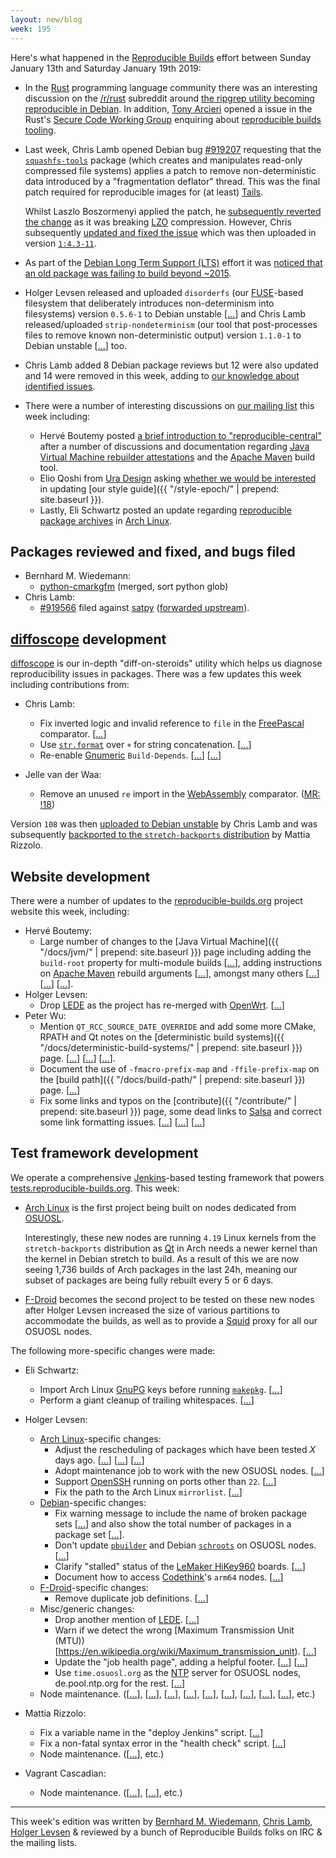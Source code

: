 ```yaml
---
layout: new/blog
week: 195
---
```


Here's what happened in the [Reproducible Builds](https://reproducible-builds.org) effort between Sunday January 13th and Saturday January 19th 2019:

* In the [Rust](https://www.rust-lang.org/) programming language community there was an interesting discussion on the [/r/rust](https://www.reddit.com/r/rust) subreddit around [the ripgrep utility becoming reproducible in Debian](https://www.reddit.com/r/rust/comments/afscgo/ripgrep_0100_is_reproducible_in_debian/). In addition, [Tony Arcieri](https://tonyarcieri.com/) opened a issue in the Rust's [Secure Code Working Group](https://twitter.com/rustsecurecode) enquiring about [reproducible builds tooling](https://github.com/rust-secure-code/wg/issues/28).

* Last week, Chris Lamb opened Debian bug [#919207](https://bugs.debian.org/919207) requesting that the [`squashfs-tools`](https://tracker.debian.org/pkg/squashfs-tools) package (which creates and manipulates read-only compressed file systems) applies a patch to remove non-deterministic data introduced by a "fragmentation deflator" thread. This was the final patch required for reproducible images for (at least) [Tails](https://tails.boum.org).

    Whilst Laszlo Boszormenyi applied the patch, he [subsequently reverted the change](https://bugs.debian.org/919207#15) as it was breaking [LZO](https://en.wikipedia.org/wiki/Lempel%E2%80%93Ziv%E2%80%93Oberhumer) compression. However, Chris subsequently [updated and fixed the issue](https://bugs.debian.org/919207#24) which was then uploaded in version [`1:4.3-11`](https://tracker.debian.org/news/1022501/accepted-squashfs-tools-143-11-source-into-unstable/).

* As part of the [Debian Long Term Support (LTS)](https://wiki.debian.org/LTS) effort it was [noticed that an old package was failing to build beyond ~2015](https://lists.debian.org/debian-lts/2019/01/msg00033.html).

* Holger Levsen released and uploaded `disorderfs` (our [FUSE](https://github.com/libfuse/libfuse)-based filesystem that deliberately introduces non-determinism into filesystems) version `0.5.6-1` to Debian unstable [[...](https://tracker.debian.org/news/1021833/accepted-disorderfs-056-1-source-into-unstable/)] and Chris Lamb released/uploaded `strip-nondeterminism` (our tool that post-processes files to remove known non-deterministic output) version `1.1.0-1` to Debian unstable [[...](https://tracker.debian.org/news/1020523/accepted-strip-nondeterminism-110-1-source-all-into-unstable/)] too.

* Chris Lamb added 8 Debian package reviews but 12 were also updated and 14 were removed in this week, adding to [our knowledge about identified issues](https://tests.reproducible-builds.org/debian/index_issues.html).

* There were a number of interesting discussions on [our mailing list](https://lists.reproducible-builds.org/pipermail/rb-general/) this week including:
    * Hervé Boutemy posted [a brief introduction to "reproducible-central"](https://lists.reproducible-builds.org/pipermail/rb-general/2019-January/001408.html) after a number of discussions and documentation regarding [Java Virtual Machine rebuilder attestations](https://reproducible-builds.org/docs/jvm/) and the [Apache Maven](https://maven.apache.org/) build tool.
    * Elio Qoshi from [Ura Design](https://ura.design/) asking [whether we would be interested](https://lists.reproducible-builds.org/pipermail/rb-general/2019-January/001412.html) in updating [our style guide]({{ "/style-epoch/" | prepend: site.baseurl }}).
    * Lastly, Eli Schwartz posted an update regarding [reproducible package archives](https://lists.reproducible-builds.org/pipermail/rb-general/2019-January/001402.html) in [Arch Linux](https://www.archlinux.org/).

## Packages reviewed and fixed, and bugs filed

* Bernhard M. Wiedemann:
    * [python-cmarkgfm](https://github.com/theacodes/cmarkgfm/pull/17) (merged, sort python glob)
* Chris Lamb:
    * [#919566](https://bugs.debian.org/919566) filed against [satpy](https://tracker.debian.org/pkg/satpy) ([forwarded upstream](https://github.com/pytroll/satpy/pull/579)).

## [diffoscope](https://diffoscope.org/) development

[diffoscope](https://diffoscope.org/) is our in-depth "diff-on-steroids" utility which helps us diagnose reproducibility issues in packages. There was a few updates this week including contributions from:

* Chris Lamb:
    * Fix inverted logic and invalid reference to `file` in the [FreePascal](https://www.freepascal.org/) comparator. [[...](https://salsa.debian.org/reproducible-builds/diffoscope/commit/248e9ba)]
    * Use [`str.format`](https://docs.python.org/3.4/library/stdtypes.html#str.format) over `+` for string concatenation. [[...](https://salsa.debian.org/reproducible-builds/diffoscope/commit/7bf992b)]
    * Re-enable [Gnumeric](http://www.gnumeric.org/) `Build-Depends`. [[...](https://salsa.debian.org/reproducible-builds/diffoscope/commit/b696748)] [[...](https://salsa.debian.org/reproducible-builds/diffoscope/commit/12882be)]

* Jelle van der Waa:
    * Remove an unused `re` import in the [WebAssembly](https://webassembly.org/) comparator. ([MR: !18](https://salsa.debian.org/reproducible-builds/diffoscope/merge_requests/18))

Version `108` was then [uploaded to Debian unstable](https://tracker.debian.org/news/1020530/accepted-diffoscope-108-source-all-into-unstable/) by Chris Lamb and was subsequently [backported to the `stretch-backports` distribution](https://tracker.debian.org/news/1021754/accepted-diffoscope-108bpo91-source-all-into-stretch-backports/) by Mattia Rizzolo.

## Website development

There were a number of updates to the [reproducible-builds.org](https://reproducible-builds.org) project website this week, including:

* Hervé Boutemy:
    * Large number of changes to the [Java Virtual Machine]({{ "/docs/jvm/" | prepend: site.baseurl }}) page including adding the `build-root` property for multi-module builds [[...](https://salsa.debian.org/reproducible-builds/reproducible-website/commit/bfd1421)], adding instructions on [Apache Maven](https://maven.apache.org/) rebuild arguments [[...](https://salsa.debian.org/reproducible-builds/reproducible-website/commit/190ca8b)], amongst many others [[...](https://salsa.debian.org/reproducible-builds/reproducible-website/commit/4a7e0fe)] [[...](https://salsa.debian.org/reproducible-builds/reproducible-website/commit/928c71f)] [[...](https://salsa.debian.org/reproducible-builds/reproducible-website/commit/12a8023)].
* Holger Levsen:
    * Drop [LEDE](https://en.wikipedia.org/wiki/LEDE) as the project has re-merged with [OpenWrt](https://openwrt.org/). [[...](https://salsa.debian.org/reproducible-builds/reproducible-website/commit/4257259)]
* Peter Wu:
    * Mention `QT_RCC_SOURCE_DATE_OVERRIDE` and add some more CMake, RPATH and Qt notes on the [deterministic build systems]({{ "/docs/deterministic-build-systems/" | prepend: site.baseurl }}) page. [[...](https://salsa.debian.org/reproducible-builds/reproducible-website/commit/36bca83)] [[...](https://salsa.debian.org/reproducible-builds/reproducible-website/commit/83d4700)] [[...](https://salsa.debian.org/reproducible-builds/reproducible-website/commit/77d689d)].
    * Document the use of `-fmacro-prefix-map` and `-ffile-prefix-map` on the [build path]({{ "/docs/build-path/" | prepend: site.baseurl }}) page. [[...](https://salsa.debian.org/reproducible-builds/reproducible-website/commit/edca632)]
    * Fix some links and typos on the [contribute]({{ "/contribute/" | prepend: site.baseurl }}) page, some dead links to [Salsa](https://salsa.debian.org) and correct some link formatting issues. [[...](https://salsa.debian.org/reproducible-builds/reproducible-website/commit/61fd247)] [[...](https://salsa.debian.org/reproducible-builds/reproducible-website/commit/56d3c75)] [[...](https://salsa.debian.org/reproducible-builds/reproducible-website/commit/821d532)]

## Test framework development

We operate a comprehensive [Jenkins](https://jenkins.io/)-based testing framework that powers [tests.reproducible-builds.org](https://tests.reproducible-builds.org). This week:

* [Arch Linux](https://www.archlinux.org/) is the first project being built on nodes dedicated from [OSUOSL](https://osuosl.org/).

   Interestingly, these new nodes are running `4.19` Linux kernels from the `stretch-backports` distribution as [Qt](https://www.qt.io/) in Arch needs a newer kernel than the kernel in Debian stretch to build. As a result of this we are now seeing 1,736 builds of Arch packages in the last 24h, meaning our subset of packages are being fully rebuilt every 5 or 6 days.

* [F-Droid](https://f-droid.org/) becomes the second project to be tested on these new nodes after Holger Levsen increased the size of various partitions to accommodate the builds, as well as to provide a [Squid](http://www.squid-cache.org/) proxy for all our OSUOSL nodes.

The following more-specific changes were made:

* Eli Schwartz:
    * Import Arch Linux [GnuPG](https://www.gnupg.org/) keys before running [`makepkg`](https://wiki.archlinux.org/index.php/makepkg). [[...](https://salsa.debian.org/qa/jenkins.debian.net/commit/1b36569b)]
    * Perform a giant cleanup of trailing whitespaces. [[...](https://salsa.debian.org/qa/jenkins.debian.net/commit/1fa9f22b)]

* Holger Levsen:
    * [Arch Linux](https://www.archlinux.org/)-specific changes:
        * Adjust the rescheduling of packages which have been tested *X* days ago. [[...](https://salsa.debian.org/qa/jenkins.debian.net/commit/14ddcf02)] [[...](https://salsa.debian.org/qa/jenkins.debian.net/commit/18a33594)] [[...](https://salsa.debian.org/qa/jenkins.debian.net/commit/90da004f)]
        * Adopt maintenance job to work with the new OSUOSL nodes. [[...](https://salsa.debian.org/qa/jenkins.debian.net/commit/c8702012)]
        * Support [OpenSSH](https://www.openssh.com/) running on ports other than `22`. [[...](https://salsa.debian.org/qa/jenkins.debian.net/commit/71879c41)]
        * Fix the path to the Arch Linux `mirrorlist`. [[...](https://salsa.debian.org/qa/jenkins.debian.net/commit/a6675634)]
    * [Debian](https://www.debian.org/)-specific changes:
        * Fix warning message to include the name of broken package sets [[...](https://salsa.debian.org/qa/jenkins.debian.net/commit/f281ec75)] and also show the total number of packages in a package set [[...](https://salsa.debian.org/qa/jenkins.debian.net/commit/47654780)].
        * Don't update [`pbuilder`](https://wiki.debian.org/PbuilderTricks) and Debian [`schroots`](https://wiki.debian.org/Schroot) on OSUOSL nodes. [[...](https://salsa.debian.org/qa/jenkins.debian.net/commit/38ed2e99)]
        * Clarify "stalled" status of the [LeMaker HiKey960](http://www.lemaker.org/product-hikeysecond-specification.html) boards. [[...](https://salsa.debian.org/qa/jenkins.debian.net/commit/82b6130d)]
        * Document how to access [Codethink](https://www.codethink.co.uk/)'s `arm64` nodes. [[...](https://salsa.debian.org/qa/jenkins.debian.net/commit/71b4ea09)]
    * [F-Droid](https://f-droid.org/)-specific changes:
        * Remove duplicate job definitions. [[...](https://salsa.debian.org/qa/jenkins.debian.net/commit/c2718ea4)]
    * Misc/generic changes:
        * Drop another mention of [LEDE](https://en.wikipedia.org/wiki/LEDE). [[...](https://salsa.debian.org/qa/jenkins.debian.net/commit/5f457969)]
        * Warn if we detect the wrong [Maximum Transmission Unit (MTU))[https://en.wikipedia.org/wiki/Maximum_transmission_unit). [[...](https://salsa.debian.org/qa/jenkins.debian.net/commit/2def2676)]
        * Update the "job health page", adding a helpful footer. [[...](https://salsa.debian.org/qa/jenkins.debian.net/commit/0b414680)] [[...](https://salsa.debian.org/qa/jenkins.debian.net/commit/d56945e4)]
        * Use `time.osuosl.org` as the [NTP](https://en.wikipedia.org/wiki/Network_Time_Protocol) server for OSUOSL nodes, de.pool.ntp.org for the rest. [[...](https://salsa.debian.org/qa/jenkins.debian.net/commit/060817f9)]
    * Node maintenance. ([[...](https://salsa.debian.org/qa/jenkins.debian.net/commit/a5b35523)], [[...](https://salsa.debian.org/qa/jenkins.debian.net/commit/e86711cc)], [[...](https://salsa.debian.org/qa/jenkins.debian.net/commit/34a9e2bb)], [[...](https://salsa.debian.org/qa/jenkins.debian.net/commit/0133292e)], [[...](https://salsa.debian.org/qa/jenkins.debian.net/commit/dce5c729)], [[...](https://salsa.debian.org/qa/jenkins.debian.net/commit/6f3a20a9)], [[...](https://salsa.debian.org/qa/jenkins.debian.net/commit/20e2b9f6)], [[...](https://salsa.debian.org/qa/jenkins.debian.net/commit/99b5ae65)], [[...](https://salsa.debian.org/qa/jenkins.debian.net/commit/193fb3a3)], etc.)

* Mattia Rizzolo:
    * Fix a variable name in the "deploy Jenkins" script. [[...](https://salsa.debian.org/qa/jenkins.debian.net/commit/20e39567)]
    * Fix a non-fatal syntax error in the "health check" script. [[...](https://salsa.debian.org/qa/jenkins.debian.net/commit/4bf29894)]
    * Node maintenance. ([[...](https://salsa.debian.org/qa/jenkins.debian.net/commit/b1ab00ca)], etc.)

* Vagrant Cascadian:
    * Node maintenance. ([[...](https://salsa.debian.org/qa/jenkins.debian.net/commit/49de7ae8)], [[...](https://bugs.debian.org/919851)], etc.)

---

This week's edition was written by [Bernhard M. Wiedemann](https://lizards.opensuse.org/author/bmwiedemann/), [Chris Lamb](https://chris-lamb.co.uk/), [Holger Levsen](http://layer-acht.org/thinking/) & reviewed by a bunch of Reproducible Builds folks on IRC & the mailing lists.
